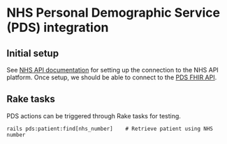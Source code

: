 # NHS Personal Demographic Service (PDS) integration

## Initial setup

See [NHS API documentation](nhs_api.md) for setting up the connection to the NHS API platform. Once setup, we should be able to connect to the [PDS FHIR API](https://digital.nhs.uk/developer/api-catalogue/personal-demographics-service-fhir).

## Rake tasks

PDS actions can be triggered through Rake tasks for testing.

```
rails pds:patient:find[nhs_number]    # Retrieve patient using NHS number
```
